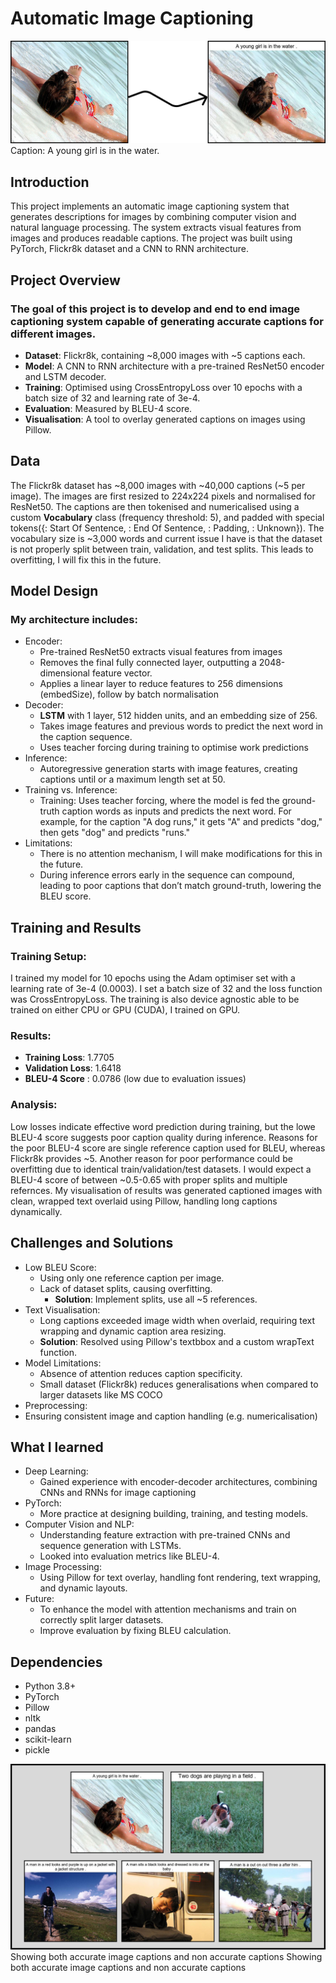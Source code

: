 # Automatic Image Captioning

![Captioned Image](Final_Before_After.png)
Caption: A young girl is in the water.

## Introduction 

This project implements an automatic image captioning system that generates descriptions for images by combining computer vision and natural language processing. The system extracts visual features from images and produces readable captions. The project was built using PyTorch, Flickr8k dataset and a CNN to RNN architecture. 

## Project Overview

### The goal of this project is to develop and end to end image captioning system capable of generating accurate captions for different images. 

* **Dataset**: Flickr8k, containing ~8,000 images with ~5 captions each.
* **Model**: A CNN to RNN architecture with a pre-trained ResNet50 encoder and LSTM decoder.
* **Training**: Optimised using CrossEntropyLoss over 10 epochs with a batch size of 32 and learning rate of 3e-4.
* **Evaluation**: Measured by BLEU-4 score.
* **Visualisation**: A tool to overlay generated captions on images using Pillow.

## Data 

The Flickr8k dataset has ~8,000 images with ~40,000 captions (~5 per image). The images are first resized to 224x224 pixels and normalised for ResNet50. The captions are then tokenised and numericalised using a custom **Vocabulary** class (frequency threshold: 5), and padded with special tokens({<SOS>: Start Of Sentence, <EOS>: End Of Sentence, <PAD>: Padding, <UNK>: Unknown}). The vocabulary size is ~3,000 words and current issue I have is that the dataset is not properly split between train, validation, and test splits. This leads to overfitting, I will fix this in the future.

## Model Design

### My architecture includes:

* Encoder:
  * Pre-trained ResNet50 extracts visual features from images
  * Removes the final fully connected layer, outputting a 2048-dimensional feature vector.
  * Applies a linear layer to reduce features to 256 dimensions (embedSize), follow by batch normalisation
* Decoder:
  * **LSTM** with 1 layer, 512 hidden units, and an embedding size of 256.
  * Takes image features and previous words to predict the next word in the caption sequence.
  * Uses teacher forcing during training to optimise work predictions
* Inference:
  * Autoregressive generation starts with image features, creating captions until <EOS> or a maximum length set at 50.
* Training vs. Inference:
  * Training: Uses teacher forcing, where the model is fed the ground-truth caption words as inputs and predicts the next word. For example, for the caption "A dog runs," it gets "A" and predicts "dog," then gets "dog" and predicts "runs."
* Limitations:
  * There is no attention mechanism, I will make modifications for this in the future.  
  * During inference errors early in the sequence can compound, leading to poor captions that don’t match ground-truth, lowering the BLEU score.

## Training and Results

### Training Setup:
I trained my model for 10 epochs using the Adam optimiser set with a learning rate of 3e-4 (0.0003). I set a batch size of 32 and the loss function was CrossEntropyLoss. The training is also device agnostic able to be trained on either CPU or GPU (CUDA), I trained on GPU. 

### Results: 
* **Training Loss**: 1.7705
* **Validation Loss**: 1.6418
* **BLEU-4 Score** : 0.0786 (low due to evaluation issues)

### Analysis:

Low losses indicate effective word prediction during training, but the lowe BLEU-4 score suggests poor caption quality during inference. Reasons for the poor BLEU-4 score are single reference caption used for BLEU, whereas Flickr8k provides ~5. Another reason for poor performance could be overfitting due to identical train/validation/test datasets. I would expect a BLEU-4 score of between ~0.5-0.65 with proper splits and multiple refernces. My visualisation of results was generated captioned images with clean, wrapped text overlaid using Pillow, handling long captions dynamically.

## Challenges and Solutions
* Low BLEU Score:
  * Using only one reference caption per image.
  * Lack of dataset splits, causing overfitting.
    * **Solution**: Implement splits, use all ~5 references.
* Text Visualisation:
  * Long captions exceeded image width when overlaid, requiring text wrapping and dynamic caption area resizing.
   * **Solution**: Resolved using Pillow's textbbox and a custom wrapText function.
* Model Limitations:
  * Absence of attention reduces caption specificity.
  * Small dataset (Flickr8k) reduces generalisations when compared to larger datasets like MS COCO
* Preprocessing:
 * Ensuring consistent image and caption handling (e.g. numericalisation)

## What I learned
* Deep Learning:
  * Gained experience with encoder-decoder architectures, combining CNNs and RNNs for image captioning
* PyTorch:
  * More practice at designing building, training, and testing models.
* Computer Vision and NLP:
  * Understanding feature extraction with pre-trained CNNs and sequence generation with LSTMs.
  * Looked into evaluation metrics like BLEU-4.
* Image Processing:
  * Using Pillow for text overlay, handling font rendering, text wrapping, and dynamic layouts.
* Future:
  * To enhance the model with attention mechanisms and train on correctly split larger datasets.
  * Improve evaluation by fixing BLEU calculation.

## Dependencies

- Python 3.8+
- PyTorch
- Pillow
- nltk
- pandas
- scikit-learn
- pickle

![Captioned Image](Captions_With_Background.png)
Showing both accurate image captions and non accurate captions
Showing both accurate image captions and non accurate captions
